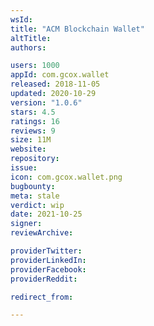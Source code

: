 ```yaml
---
wsId: 
title: "ACM Blockchain Wallet"
altTitle: 
authors:

users: 1000
appId: com.gcox.wallet
released: 2018-11-05
updated: 2020-10-29
version: "1.0.6"
stars: 4.5
ratings: 16
reviews: 9
size: 11M
website: 
repository: 
issue: 
icon: com.gcox.wallet.png
bugbounty: 
meta: stale
verdict: wip
date: 2021-10-25
signer: 
reviewArchive:

providerTwitter: 
providerLinkedIn: 
providerFacebook: 
providerReddit: 

redirect_from:

---
```


